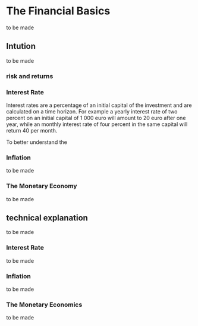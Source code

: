 # The Financial Basics 
to be made 



## Intution
to be made 

### risk and returns 

### Interest Rate 

Interest rates are a percentage of an initial capital of the investment and are calculated on a time horizon. For example 
a yearly interest rate of two percent on an initial capital of 1 000 euro will amount to 20 euro after one year, while an monthly interest rate of four percent in the same capital will return 40 per month. 

To better understand the 
### Inflation 
to be made 




### The Monetary Economy 
to be made 



## technical explanation 
to be made 

### Interest Rate 
to be made 



### Inflation 
to be made 




### The Monetary Economics
to be made 
